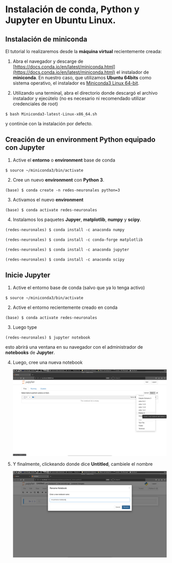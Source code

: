 # Instalación de **conda**, **Python** y **Jupyter** en **Ubuntu Linux**.

## Instalación de **miniconda**

El tutorial lo realizaremos desde la **máquina virtual** recientemente creada:

1. Abra el navegador y descarge de [https://docs.conda.io/en/latest/miniconda.html](https://docs.conda.io/en/latest/miniconda.html) el instalador de **miniconda**. En nuestro caso, que utilizamos **Ubuntu 64bits** como sistema operativo, el instalador es [Miniconda3 Linux 64-bit](https://repo.anaconda.com/miniconda/Miniconda3-latest-Linux-x86_64.sh).
  
2. Utilizando una terminal, abra el directorio donde descargó el archivo instalador y ejecútelo (no es necesario ni recomendado utilizar credenciales de root)
  
  `$ bash Miniconda3-latest-Linux-x86_64.sh`
  
y continúe con la instalación por defecto.
  
## Creación de un environment **Python** equipado con **Jupyter**
  
1. Active el **entorno** o **environment** base de conda
  
  `$ source ~/miniconda3/bin/activate`
  
2. Cree un nuevo **environment** con **Python 3**.
  
  `(base) $ conda create -n redes-neuronales python=3`
  
3. Activamos el nuevo **environment**
  
  `(base) $ conda activate redes-neuronales`  
  
4. Instalamos los paquetes **Jupyer**, **matplotlib**, **numpy** y **scipy**.

  `(redes-neuronales) $ conda install -c anaconda numpy`
  
  `(redes-neuronales) $ conda install -c conda-forge matplotlib`
  
  `(redes-neuronales) $ conda install -c anaconda jupyter`
  
  `(redes-neuronales) $ conda install -c anaconda scipy`
  
## Inicie **Jupyter**

1. Active el entorno base de conda (salvo que ya lo tenga activo)

  `$ source ~/miniconda3/bin/activate`

2. Active el entorno recientemente creado en conda

  `(base) $ conda activate redes-neuronales`
  
3. Luego type
  
  `(redes-neuronales) $ jupyter notebook`
  
esto abrirá una ventana en su navegador con el administrador de **notebooks** de 
**Jupyter**.

4. Luego, cree una nueva notebook

    ![img21.png](assets/img21.png)
    
5. Y finalmente, clickeando donde dice **Untitled**, cambiele el nombre

    ![img22.png](assets/img22.png)

